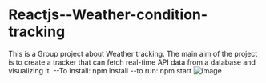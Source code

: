 # Reactjs--Weather-condition-tracking
This is a Group project about Weather tracking. The main aim of the project is to create a tracker that can fetch real-time API data from a database and visualizing it.
--To install: npm install
--to run: npm start
![image](https://user-images.githubusercontent.com/83021485/213827788-cd3a4873-25e5-4610-8505-12195a387bd7.png)
